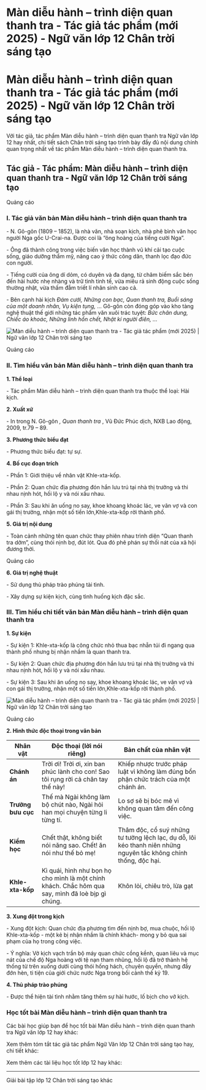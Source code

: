 # Màn diễu hành – trình diện quan thanh tra - Tác giả tác phẩm (mới 2025) - Ngữ văn lớp 12 Chân trời sáng tạo

# Màn diễu hành – trình diện quan thanh tra - Tác giả tác phẩm (mới 2025) - Ngữ văn lớp 12 Chân trời sáng tạo

Với tác giả, tác phẩm Màn diễu hành – trình diện quan thanh tra Ngữ văn lớp 12 hay nhất, chi tiết sách Chân trời sáng tạo trình bày đầy đủ nội dung chính quan trọng nhất về tác phẩm Màn diễu hành – trình diện quan thanh tra.

## Tác giả - Tác phẩm: Màn diễu hành – trình diện quan thanh tra - Ngữ văn lớp 12 Chân trời sáng tạo

Quảng cáo

### **I. Tác giả văn bản Màn diễu hành – trình diện quan thanh tra**

\- N. Gô-gôn (1809 – 1852), là nhà văn, nhà soạn kịch, nhà phê bình văn học người Nga gốc U-Crai-na. Được coi là “ông hoàng của tiếng cười Nga”.

\- Ông đã thành công trong việc biến văn học thành vũ khí cải tạo cuộc sống, giáo dưỡng thẩm mỹ, nâng cao ý thức công dân, thanh lọc đạo đức con người. 

\- Tiếng cười của ông dí dỏm, có duyên và đa dạng, từ châm biếm sắc bén đến hài hước nhẹ nhàng và trữ tình tinh tế, vừa miêu rả sinh động cuộc sống thường nhật, vừa thấm đẫm triết lí nhân sinh cao cả.

\- Bên cạnh hài kịch _Đám cưới, Những con bạc, Quan thanh tra, Buổi sáng của một doanh nhân, Vụ kiện tụng,_ ... Gô-gôn còn đóng góp vào kho tàng nghệ thuật thế giới những tác phẩm văn xuôi trác tuyệt: _Bức chân dung, Chiếc áo khoác, Những linh hồn chết, Nhật kí người điên, ..._

![Màn diễu hành – trình diện quan thanh tra - Tác giả tác phẩm \(mới 2025\) | Ngữ văn lớp 12 Chân trời sáng tạo](https://vietjack.com/soan-van-lop-12-ct/images/tac-gia-tac-pham-man-dieu-hanh-trinh-dien-quan-thanh-tra-236176.PNG)

Quảng cáo

### **II. Tìm hiểu văn bản Màn diễu hành – trình diện quan thanh tra**

**1\. Thể loại**

\- Tác phẩm Màn diễu hành – trình diện quan thanh tra thuộc thể loại: Hài kịch.

**2\. Xuất xứ**

\- In trong N. Gô-gôn _, Quan thanh tra_ , Vũ Đức Phúc dịch, NXB Lao động, 2009, tr.79 – 89.

**3\. Phương thức biểu đạt**

\- Phương thức biểu đạt: tự sự.

**4\. Bố cục đoạn trích**

\- Phần 1: Giới thiệu về nhân vật Khle-xta-kốp.

\- Phần 2: Quan chức địa phương đón hắn lưu trú tại nhà thị trưởng và thi nhau nịnh hót, hối lộ y và nói xấu nhau.

\- Phần 3: Sau khi ăn uống no say, khoe khoang khoác lác, ve vãn vợ và con gái thị trưởng, nhận một số tiền lớn,Khle-xta-kốp rời thành phố.

**5\. Giá trị nội dung**

\- Toàn cảnh những tên quan chức thay phiên nhau trình diện “Quan thanh tra dởm”, cùng thói nịnh bợ, đút lót. Qua đó phê phán sự thối nát của xã hội đương thời.

Quảng cáo

**6\. Giá trị nghệ thuật**

\- Sử dụng thủ pháp trào phúng tài tình.

\- Xây dựng sự kiện kịch, cùng tình huống kịch đặc sắc.

### **III. Tìm hiểu chi tiết văn bản Màn diễu hành – trình diện quan thanh tra**

**1\. Sự kiện**

\- Sự kiện 1: Khle-xta-kốp là công chức nhỏ thua bạc nhẵn túi đi ngang qua thành phố nhưng bị nhận nhầm là quan thanh tra.

\- Sự kiện 2: Quan chức địa phương đón hắn lưu trú tại nhà thị trưởng và thi nhau nịnh hót, hối lộ y và nói xấu nhau.

\- Sự kiện 3: Sau khi ăn uống no say, khoe khoang khoác lác, ve vãn vợ và con gái thị trưởng, nhận một số tiền lớn,Khle-xta-kốp rời thành phố.

![Màn diễu hành – trình diện quan thanh tra - Tác giả tác phẩm \(mới 2025\) | Ngữ văn lớp 12 Chân trời sáng tạo](https://vietjack.com/soan-van-lop-12-ct/images/tac-gia-tac-pham-man-dieu-hanh-trinh-dien-quan-thanh-tra-236177.PNG)

Quảng cáo

**2\. Hình thức độc thoại trong văn bản**

**Nhân vật** | **Độc thoại (lời nói riêng)** | **Bản chất của nhân vật**  
---|---|---  
**Chánh án** | Trời ơi! Trời ơi, xin ban phúc lành cho con! Sao tôi rụng rời cả chân tay thế này! | Khiếp nhược trước pháp luật vì không làm đúng bổn phận chức trách của một chánh án.  
**Trưởng bưu cục** | Thế mà Ngài không làm bộ chút nào, Ngài hỏi han mọi chuyện từng li từng tí. | Lo sợ sẽ bị bóc mẽ vì không quan tâm đến công việc.  
**Kiểm học** |  Chết thật, không biết nói năng sao. Chết! ăn nói như thế bỏ mẹ! | Thâm độc, cổ suý những tư tưởng lệch lạc, dụ dỗ, lôi kéo thanh niên những nguyên tắc không chính thống, độc hại.  
**Khle-xta-kốp** | Kì quái, hình như bọn họ cho mình là một chính khách. Chắc hôm qua say, mình đã loè bịp gì chúng. | Khôn lỏi, chiêu trò, lừa gạt  
  
**3\. Xung đột trong kịch**

\- Xung đột kịch: Quan chức địa phương tìm đến nịnh bợ, mua chuộc, hối lộ Khle-xta-kốp - một kẻ bị nhận nhầm là chính khách- mong y bỏ qua sai phạm của họ trong công việc.

\- Ý nghĩa: Vở kịch vạch trần bộ máy quan chức cồng kềnh, quan liêu và mục nát của chế độ Nga hoàng với tệ nạn tham nhũng, hối lộ đã trở thành hệ thống từ trên xuống dưới cùng thói hống hách, chuyên quyền, nhưng đầy đớn hèn, ti tiện của giới chức nước Nga trong bối cảnh thế kỷ 19. 

**4\. Thủ pháp trào phúng**

\- Được thể hiện tài tình nhằm tăng thêm sự hài hước, lố bịch cho vở kịch.

### **Học tốt bài Màn diễu hành – trình diện quan thanh tra**

Các bài học giúp bạn để học tốt bài Màn diễu hành – trình diện quan thanh tra Ngữ văn lớp 12 hay khác:

Xem thêm tóm tắt tác giả tác phẩm Ngữ Văn lớp 12 Chân trời sáng tạo hay, chi tiết khác:

Xem thêm các tài liệu học tốt lớp 12 hay khác:

* * *

Giải bài tập lớp 12 Chân trời sáng tạo khác
